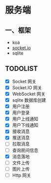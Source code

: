 # 服务端

## 一、框架

-   koa
-   [socket.io](./doc/Socket.IO/README.md)
-   sqlite

## TODOLIST

-   [x] Socket 网关
-   [x] Socket.IO 网关
-   [x] WebSocket 网关
-   [x] sqlite 数据库创建
-   [x] 用户注册
-   [x] 用户登录
-   [x] 用户上线通知
-   [x] 用户下线通知
-   [x] 接收消息
-   [x] 推送消息
-   [ ] 拉取消息
-   [ ] 查询房间信息
-   [x] 消息落地
-   [ ] 文件上传
-   [ ] 图片上传
-   [ ] Http 网关
